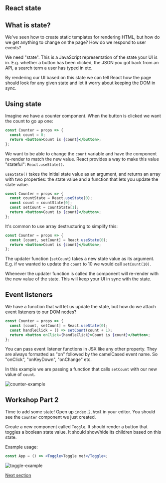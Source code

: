 ## React state

## What is state?

We've seen how to create static templates for rendering HTML, but how do we get anything to change on the page? How do we respond to user events?

We need "state". This is a JavaScript representation of the state your UI is in. E.g. whether a button has been clicked, the JSON you got back from an API, a search term a user has typed in etc.

By rendering our UI based on this state we can tell React how the page should look for any given state and let it worry about keeping the DOM in sync.

## Using state

Imagine we have a counter component. When the button is clicked we want the count to go up one:

```jsx
const Counter = props => {
  const count = 0;
  return <button>Count is {count}</button>;
};
```

We want to be able to change the `count` variable and have the component re-render to match the new value. React provides a way to make this value "stateful": `React.useState()`.

`useState()` takes the initial state value as an argument, and returns an array with two properties: the state value and a function that lets you update the state value.

```jsx
const Counter = props => {
  const countState = React.useState(0);
  const count = countState[0];
  const setCount = countState[1];
  return <button>Count is {count}</button>;
};
```

It's common to use array destructuring to simplify this:

```jsx
const Counter = props => {
  const [count, setCount] = React.useState(0);
  return <button>Count is {count}</button>;
};
```

The updater function (`setCount`) takes a new state value as its argument. E.g. if we wanted to update the `count` to 10 we would call `setCount(10)`.

Whenever the updater function is called the component will re-render with the new value of the state. This will keep your UI in sync with the state.

## Event listeners

We have a function that will let us update the state, but how do we attach event listeners to our DOM nodes?

```jsx
const Counter = props => {
  const [count, setCount] = React.useState(0);
  const handleClick = () => setCount(count + 1);
  return <button onClick={handleClick}>Count is {count}</button>;
};
```

You can pass event listener functions in JSX like any other property. They are always formatted as "on" followed by the camelCased event name. So "onClick", "onKeyDown", "onChange" etc.

In this example we are passing a function that calls `setCount` with our new value of `count`.

![counter-example](https://user-images.githubusercontent.com/9408641/57850062-e9281100-77d4-11e9-81cc-befd42f1faf7.gif)

## Workshop Part 2

Time to add some state! Open up `index.2.html` in your editor. You should see the `Counter` component we just created.

Create a new component called `Toggle`. It should render a button that toggles a boolean state value. It should show/hide its children based on this state.

Example usage:

```jsx
const App = () => <Toggle>Toggle me!</Toggle>;
```

![toggle-example](https://user-images.githubusercontent.com/9408641/57849940-98b0b380-77d4-11e9-86ef-315861f60489.gif)

[Next section](/04-perfect-effects)
